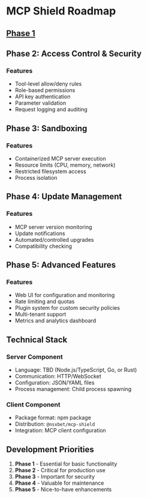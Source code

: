 # MCP Shield Roadmap

## [Phase 1](../README.md#Roadmap)

## Phase 2: Access Control & Security

### Features
- Tool-level allow/deny rules
- Role-based permissions
- API key authentication
- Parameter validation
- Request logging and auditing

## Phase 3: Sandboxing

### Features
- Containerized MCP server execution
- Resource limits (CPU, memory, network)
- Restricted filesystem access
- Process isolation

## Phase 4: Update Management

### Features
- MCP server version monitoring
- Update notifications
- Automated/controlled upgrades
- Compatibility checking

## Phase 5: Advanced Features

### Features
- Web UI for configuration and monitoring
- Rate limiting and quotas
- Plugin system for custom security policies
- Multi-tenant support
- Metrics and analytics dashboard

## Technical Stack

### Server Component
- Language: TBD (Node.js/TypeScript, Go, or Rust)
- Communication: HTTP/WebSocket
- Configuration: JSON/YAML files
- Process management: Child process spawning

### Client Component
- Package format: npm package
- Distribution: `@nsxbet/mcp-shield`
- Integration: MCP client configuration

## Development Priorities

1. **Phase 1** - Essential for basic functionality
2. **Phase 2** - Critical for production use
3. **Phase 3** - Important for security
4. **Phase 4** - Valuable for maintenance
5. **Phase 5** - Nice-to-have enhancements 